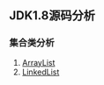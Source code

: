 ## JDK1.8源码分析
### 集合类分析
1. [ArrayList](https://github.com/YangYangDai/JDK1.8/blob/master/src/java/util/ArrayList.java "ArrayList")
2. [LinkedList](https://github.com/YangYangDai/JDK1.8/blob/master/src/java/util/LinkedList.java "LinkedList")

